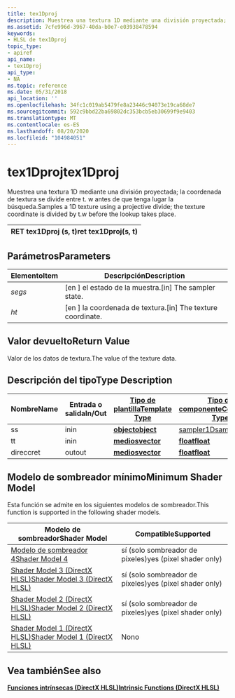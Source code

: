 ```yaml
---
title: tex1Dproj
description: Muestrea una textura 1D mediante una división proyectada; la coordenada de textura se divide entre t. w antes de que tenga lugar la búsqueda.
ms.assetid: 7cfe996d-3967-40da-b0e7-e03938478594
keywords:
- HLSL de tex1Dproj
topic_type:
- apiref
api_name:
- tex1Dproj
api_type:
- NA
ms.topic: reference
ms.date: 05/31/2018
api_location: ''
ms.openlocfilehash: 34fc1c019ab5479fe8a23446c94073e19ca68de7
ms.sourcegitcommit: 592c9bbd22ba69802dc353bcb5eb30699f9e9403
ms.translationtype: MT
ms.contentlocale: es-ES
ms.lasthandoff: 08/20/2020
ms.locfileid: "104984051"
---
```

# <a name="tex1dproj"></a><span data-ttu-id="98f04-104">tex1Dproj</span><span class="sxs-lookup"><span data-stu-id="98f04-104">tex1Dproj</span></span>

<span data-ttu-id="98f04-105">Muestrea una textura 1D mediante una división proyectada; la coordenada de textura se divide entre t. w antes de que tenga lugar la búsqueda.</span><span class="sxs-lookup"><span data-stu-id="98f04-105">Samples a 1D texture using a projective divide; the texture coordinate is divided by t.w before the lookup takes place.</span></span>



| <span data-ttu-id="98f04-106">RET tex1Dproj (s, t)</span><span class="sxs-lookup"><span data-stu-id="98f04-106">ret tex1Dproj(s, t)</span></span> |
|---------------------|



 

## <a name="parameters"></a><span data-ttu-id="98f04-107">Parámetros</span><span class="sxs-lookup"><span data-stu-id="98f04-107">Parameters</span></span>



| <span data-ttu-id="98f04-108">Elemento</span><span class="sxs-lookup"><span data-stu-id="98f04-108">Item</span></span>                                                   | <span data-ttu-id="98f04-109">Descripción</span><span class="sxs-lookup"><span data-stu-id="98f04-109">Description</span></span>                               |
|--------------------------------------------------------|-------------------------------------------|
| <span data-ttu-id="98f04-110"><span id="s"></span><span id="S"></span>*seg*</span><span class="sxs-lookup"><span data-stu-id="98f04-110"><span id="s"></span><span id="S"></span>*s*</span></span><br/> | <span data-ttu-id="98f04-111">\[en \] el estado de la muestra.</span><span class="sxs-lookup"><span data-stu-id="98f04-111">\[in\] The sampler state.</span></span><br/>      |
| <span data-ttu-id="98f04-112"><span id="t"></span><span id="T"></span>*h*</span><span class="sxs-lookup"><span data-stu-id="98f04-112"><span id="t"></span><span id="T"></span>*t*</span></span><br/> | <span data-ttu-id="98f04-113">\[en \] la coordenada de textura.</span><span class="sxs-lookup"><span data-stu-id="98f04-113">\[in\] The texture coordinate.</span></span><br/> |



 

## <a name="return-value"></a><span data-ttu-id="98f04-114">Valor devuelto</span><span class="sxs-lookup"><span data-stu-id="98f04-114">Return Value</span></span>

<span data-ttu-id="98f04-115">Valor de los datos de textura.</span><span class="sxs-lookup"><span data-stu-id="98f04-115">The value of the texture data.</span></span>

## <a name="type-description"></a><span data-ttu-id="98f04-116">Descripción del tipo</span><span class="sxs-lookup"><span data-stu-id="98f04-116">Type Description</span></span>



| <span data-ttu-id="98f04-117">Nombre</span><span class="sxs-lookup"><span data-stu-id="98f04-117">Name</span></span> | <span data-ttu-id="98f04-118">Entrada o salida</span><span class="sxs-lookup"><span data-stu-id="98f04-118">In/Out</span></span> | [<span data-ttu-id="98f04-119">**Tipo de plantilla**</span><span class="sxs-lookup"><span data-stu-id="98f04-119">**Template Type**</span></span>](dx-graphics-hlsl-intrinsic-functions.md)                       | [<span data-ttu-id="98f04-120">**Tipo de componente**</span><span class="sxs-lookup"><span data-stu-id="98f04-120">**Component Type**</span></span>](dx-graphics-hlsl-intrinsic-functions.md) | <span data-ttu-id="98f04-121">Tamaño</span><span class="sxs-lookup"><span data-stu-id="98f04-121">Size</span></span> |
|------|--------|-------------------------------------------------------------------------------------|----------------------------------------------------------------|------|
| <span data-ttu-id="98f04-122">s</span><span class="sxs-lookup"><span data-stu-id="98f04-122">s</span></span>    | <span data-ttu-id="98f04-123">in</span><span class="sxs-lookup"><span data-stu-id="98f04-123">in</span></span>     | [<span data-ttu-id="98f04-124">**object**</span><span class="sxs-lookup"><span data-stu-id="98f04-124">**object**</span></span>](dx-graphics-hlsl-intrinsic-functions.md) | [<span data-ttu-id="98f04-125">sampler1D</span><span class="sxs-lookup"><span data-stu-id="98f04-125">sampler1D</span></span>](dx-graphics-hlsl-sampler.md)                      | <span data-ttu-id="98f04-126">1</span><span class="sxs-lookup"><span data-stu-id="98f04-126">1</span></span>    |
| <span data-ttu-id="98f04-127">t</span><span class="sxs-lookup"><span data-stu-id="98f04-127">t</span></span>    | <span data-ttu-id="98f04-128">in</span><span class="sxs-lookup"><span data-stu-id="98f04-128">in</span></span>     | [<span data-ttu-id="98f04-129">**medios**</span><span class="sxs-lookup"><span data-stu-id="98f04-129">**vector**</span></span>](dx-graphics-hlsl-intrinsic-functions.md) | [<span data-ttu-id="98f04-130">**float**</span><span class="sxs-lookup"><span data-stu-id="98f04-130">**float**</span></span>](/windows/desktop/WinProg/windows-data-types)                        | <span data-ttu-id="98f04-131">4</span><span class="sxs-lookup"><span data-stu-id="98f04-131">4</span></span>    |
| <span data-ttu-id="98f04-132">direcc</span><span class="sxs-lookup"><span data-stu-id="98f04-132">ret</span></span>  | <span data-ttu-id="98f04-133">out</span><span class="sxs-lookup"><span data-stu-id="98f04-133">out</span></span>    | [<span data-ttu-id="98f04-134">**medios**</span><span class="sxs-lookup"><span data-stu-id="98f04-134">**vector**</span></span>](dx-graphics-hlsl-intrinsic-functions.md) | [<span data-ttu-id="98f04-135">**float**</span><span class="sxs-lookup"><span data-stu-id="98f04-135">**float**</span></span>](/windows/desktop/WinProg/windows-data-types)                        | <span data-ttu-id="98f04-136">4</span><span class="sxs-lookup"><span data-stu-id="98f04-136">4</span></span>    |



 

## <a name="minimum-shader-model"></a><span data-ttu-id="98f04-137">Modelo de sombreador mínimo</span><span class="sxs-lookup"><span data-stu-id="98f04-137">Minimum Shader Model</span></span>

<span data-ttu-id="98f04-138">Esta función se admite en los siguientes modelos de sombreador.</span><span class="sxs-lookup"><span data-stu-id="98f04-138">This function is supported in the following shader models.</span></span>



| <span data-ttu-id="98f04-139">Modelo de sombreador</span><span class="sxs-lookup"><span data-stu-id="98f04-139">Shader Model</span></span>                                              | <span data-ttu-id="98f04-140">Compatible</span><span class="sxs-lookup"><span data-stu-id="98f04-140">Supported</span></span>               |
|-----------------------------------------------------------|-------------------------|
| [<span data-ttu-id="98f04-141">Modelo de sombreador 4</span><span class="sxs-lookup"><span data-stu-id="98f04-141">Shader Model 4</span></span>](dx-graphics-hlsl-sm4.md)                | <span data-ttu-id="98f04-142">sí (solo sombreador de píxeles)</span><span class="sxs-lookup"><span data-stu-id="98f04-142">yes (pixel shader only)</span></span> |
| [<span data-ttu-id="98f04-143">Shader Model 3 (DirectX HLSL)</span><span class="sxs-lookup"><span data-stu-id="98f04-143">Shader Model 3 (DirectX HLSL)</span></span>](dx-graphics-hlsl-sm3.md) | <span data-ttu-id="98f04-144">sí (solo sombreador de píxeles)</span><span class="sxs-lookup"><span data-stu-id="98f04-144">yes (pixel shader only)</span></span> |
| [<span data-ttu-id="98f04-145">Shader Model 2 (DirectX HLSL)</span><span class="sxs-lookup"><span data-stu-id="98f04-145">Shader Model 2 (DirectX HLSL)</span></span>](dx-graphics-hlsl-sm2.md) | <span data-ttu-id="98f04-146">sí (solo sombreador de píxeles)</span><span class="sxs-lookup"><span data-stu-id="98f04-146">yes (pixel shader only)</span></span> |
| [<span data-ttu-id="98f04-147">Shader Model 1 (DirectX HLSL)</span><span class="sxs-lookup"><span data-stu-id="98f04-147">Shader Model 1 (DirectX HLSL)</span></span>](dx-graphics-hlsl-sm1.md) | <span data-ttu-id="98f04-148">No</span><span class="sxs-lookup"><span data-stu-id="98f04-148">no</span></span>                      |



 

## <a name="see-also"></a><span data-ttu-id="98f04-149">Vea también</span><span class="sxs-lookup"><span data-stu-id="98f04-149">See also</span></span>

<dl> <dt>

[<span data-ttu-id="98f04-150">**Funciones intrínsecas (DirectX HLSL)**</span><span class="sxs-lookup"><span data-stu-id="98f04-150">**Intrinsic Functions (DirectX HLSL)**</span></span>](dx-graphics-hlsl-intrinsic-functions.md)
</dt> </dl>

 

